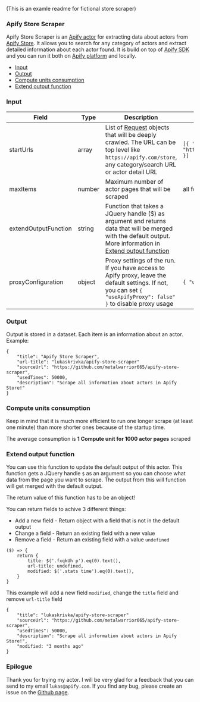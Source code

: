 (This is an examle readme for fictional store scraper)

### Apify Store Scraper

Apify Store Scraper is an [Apify actor](https://apify.com/actors) for extracting data about actors from [Apify Store](https://apify.com/store). It allows you to search for any category of actors and extract detailed information about each actor found. It is build on top of [Apify SDK](https://sdk.apify.com/) and you can run it both on [Apify platform](https://my.apify.com) and locally.

- [Input](#input)
- [Output](#output)
- [Compute units consumption](#compute-units-consumption)
- [Extend output function](#extend-output-function)

### Input

| Field | Type | Description | Default value
| ----- | ---- | ----------- | -------------|
| startUrls | array | List of [Request](https://sdk.apify.com/docs/api/request#docsNav) objects that will be deeply crawled. The URL can be top level like `https://apify.com/store`, any category/search URL or actor detail URL | `[{ "url": "https://apify.com/store" }]`|
| maxItems | number | Maximum number of actor pages that will be scraped | all found |
| extendOutputFunction | string | Function that takes a JQuery handle ($) as argument and returns data that will be merged with the default output. More information in [Extend output function](#extend-output-function) | |
| proxyConfiguration | object | Proxy settings of the run. If you have access to Apify proxy, leave the default settings. If not, you can set `{ "useApifyProxy": false" }` to disable proxy usage | `{ "useApifyProxy": true }`|

### Output

Output is stored in a dataset. Each item is an information about an actor. Example:

```
{
    "title": "Apify Store Scraper",
    "url-title": "lukaskrivka/apify-store-scraper"
    "sourceUrl": "https://github.com/metalwarrior665/apify-store-scraper",
    "usedTimes": 50000,
    "description": "Scrape all information about actors in Apify Store!"
}
```

### Compute units consumption
Keep in mind that it is much more efficient to run one longer scrape (at least one minute) than more shorter ones because of the startup time.

The average consumption is **1 Compute unit for 1000 actor pages** scraped

### Extend output function

You can use this function to update the default output of this actor. This function gets a JQuery handle `$` as an argument so you can choose what data from the page you want to scrape. The output from this will function will get merged with the default output.

The return value of this function has to be an object!

You can return fields to achive 3 different things:
- Add a new field - Return object with a field that is not in the default output
- Change a field - Return an existing field with a new value
- Remove a field - Return an existing field with a value `undefined`


```
($) => {
    return {
        title: $('.fxqkUh p').eq(0).text(),
        url-title: undefined,
        modified: $('.stats time').eq(0).text(),
    }
}
```
This example will add a new field `modified`, change the `title` field and remove `url-title` field
```
{
    "title": "lukaskrivka/apify-store-scraper"
    "sourceUrl": "https://github.com/metalwarrior665/apify-store-scraper",
    "usedTimes": 50000,
    "description": "Scrape all information about actors in Apify Store!",
    "modified: "3 months ago"
}
```

### Epilogue
Thank you for trying my actor. I will be very glad for a feedback that you can send to my email `lukas@apify.com`. If you find any bug, please create an issue on the [Github page](https://github.com/metalwarrior665/apify-store-scraper).
